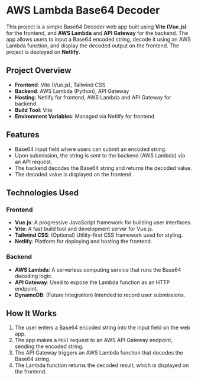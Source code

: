 # AWS Lambda Base64 Decoder

This project is a simple Base64 Decoder web app built using **Vite (Vue.js)** for the frontend, and **AWS Lambda** and **API Gateway** for the backend. The app allows users to input a Base64 encoded string, decode it using an AWS Lambda function, and display the decoded output on the frontend. The project is deployed on **Netlify**.

## Project Overview

- **Frontend**: Vite (Vue.js), Tailwind CSS
- **Backend**: AWS Lambda (Python), API Gateway
- **Hosting**: Netlify for frontend, AWS Lambda and API Gateway for backend
- **Build Tool**: Vite
- **Environment Variables**: Managed via Netlify for frontend

## Features

- Base64 input field where users can submit an encoded string.
- Upon submission, the string is sent to the backend (AWS Lambda) via an API request.
- The backend decodes the Base64 string and returns the decoded value.
- The decoded value is displayed on the frontend.

## Technologies Used

### Frontend
- **Vue.js**: A progressive JavaScript framework for building user interfaces.
- **Vite**: A fast build tool and development server for Vue.js.
- **Tailwind CSS**: (Optional) Utility-first CSS framework used for styling.
- **Netlify**: Platform for deploying and hosting the frontend.

### Backend
- **AWS Lambda**: A serverless computing service that runs the Base64 decoding logic.
- **API Gateway**: Used to expose the Lambda function as an HTTP endpoint.
- **DynamoDB**: (Future Integration) Intended to record user submissions.

## How It Works

1. The user enters a Base64 encoded string into the input field on the web app.
2. The app makes a `POST` request to an AWS API Gateway endpoint, sending the encoded string.
3. The API Gateway triggers an AWS Lambda function that decodes the Base64 string.
4. The Lambda function returns the decoded result, which is displayed on the frontend.
